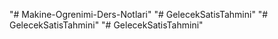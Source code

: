 "# Makine-Ogrenimi-Ders-Notlari" 
"# GelecekSatisTahmini" 
"# GelecekSatisTahmini" 
"# GelecekSatisTahmini" 
